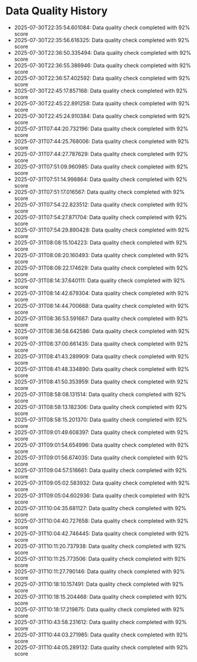 # Data Quality History

- 2025-07-30T22:35:54.601084: Data quality check completed with 92% score
- 2025-07-30T22:35:56.616325: Data quality check completed with 92% score
- 2025-07-30T22:36:50.335494: Data quality check completed with 92% score
- 2025-07-30T22:36:55.386946: Data quality check completed with 92% score
- 2025-07-30T22:36:57.402592: Data quality check completed with 92% score
- 2025-07-30T22:45:17.857168: Data quality check completed with 92% score
- 2025-07-30T22:45:22.891258: Data quality check completed with 92% score
- 2025-07-30T22:45:24.910384: Data quality check completed with 92% score
- 2025-07-31T07:44:20.732196: Data quality check completed with 92% score
- 2025-07-31T07:44:25.768006: Data quality check completed with 92% score
- 2025-07-31T07:44:27.787629: Data quality check completed with 92% score
- 2025-07-31T07:51:09.960985: Data quality check completed with 92% score
- 2025-07-31T07:51:14.998864: Data quality check completed with 92% score
- 2025-07-31T07:51:17.016567: Data quality check completed with 92% score
- 2025-07-31T07:54:22.823512: Data quality check completed with 92% score
- 2025-07-31T07:54:27.871704: Data quality check completed with 92% score
- 2025-07-31T07:54:29.890428: Data quality check completed with 92% score
- 2025-07-31T08:08:15.104223: Data quality check completed with 92% score
- 2025-07-31T08:08:20.160493: Data quality check completed with 92% score
- 2025-07-31T08:08:22.174629: Data quality check completed with 92% score
- 2025-07-31T08:14:37.640111: Data quality check completed with 92% score
- 2025-07-31T08:14:42.679304: Data quality check completed with 92% score
- 2025-07-31T08:14:44.700668: Data quality check completed with 92% score
- 2025-07-31T08:36:53.591667: Data quality check completed with 92% score
- 2025-07-31T08:36:58.642586: Data quality check completed with 92% score
- 2025-07-31T08:37:00.661435: Data quality check completed with 92% score
- 2025-07-31T08:41:43.289909: Data quality check completed with 92% score
- 2025-07-31T08:41:48.334890: Data quality check completed with 92% score
- 2025-07-31T08:41:50.353959: Data quality check completed with 92% score
- 2025-07-31T08:58:08.131514: Data quality check completed with 92% score
- 2025-07-31T08:58:13.182306: Data quality check completed with 92% score
- 2025-07-31T08:58:15.201370: Data quality check completed with 92% score
- 2025-07-31T09:01:49.608397: Data quality check completed with 92% score
- 2025-07-31T09:01:54.654996: Data quality check completed with 92% score
- 2025-07-31T09:01:56.674035: Data quality check completed with 92% score
- 2025-07-31T09:04:57.516661: Data quality check completed with 92% score
- 2025-07-31T09:05:02.583932: Data quality check completed with 92% score
- 2025-07-31T09:05:04.602936: Data quality check completed with 92% score
- 2025-07-31T10:04:35.681127: Data quality check completed with 92% score
- 2025-07-31T10:04:40.727658: Data quality check completed with 92% score
- 2025-07-31T10:04:42.746445: Data quality check completed with 92% score
- 2025-07-31T10:11:20.737938: Data quality check completed with 92% score
- 2025-07-31T10:11:25.773506: Data quality check completed with 92% score
- 2025-07-31T10:11:27.790146: Data quality check completed with 92% score
- 2025-07-31T10:18:10.157491: Data quality check completed with 92% score
- 2025-07-31T10:18:15.204468: Data quality check completed with 92% score
- 2025-07-31T10:18:17.219875: Data quality check completed with 92% score
- 2025-07-31T10:43:58.231612: Data quality check completed with 92% score
- 2025-07-31T10:44:03.271985: Data quality check completed with 92% score
- 2025-07-31T10:44:05.289132: Data quality check completed with 92% score
